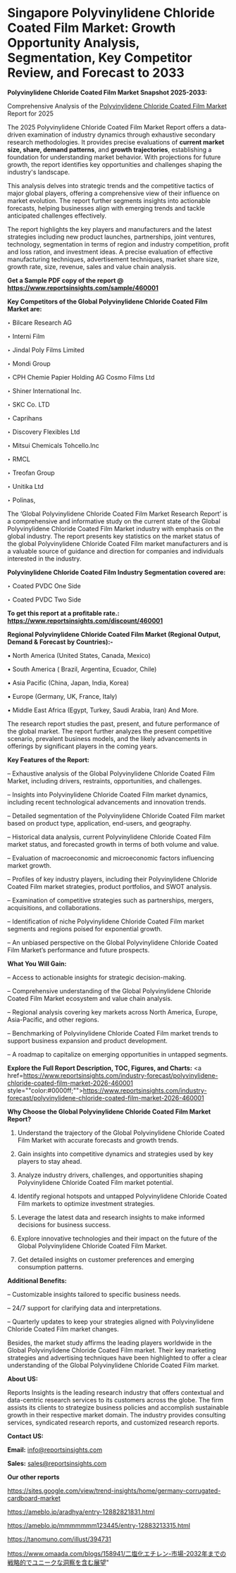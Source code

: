 # Singapore Polyvinylidene Chloride Coated Film Market: Growth Opportunity Analysis, Segmentation, Key Competitor Review, and Forecast to 2033

<strong>Polyvinylidene Chloride Coated Film Market Snapshot 2025-2033:</strong>

Comprehensive Analysis of the <a href=https://www.reportsinsights.com/sample/460001>Polyvinylidene Chloride Coated Film Market</a> Report for 2025

The 2025 Polyvinylidene Chloride Coated Film Market Report offers a data-driven examination of industry dynamics through exhaustive secondary research methodologies. It provides precise evaluations of <strong>current market size, share, demand patterns</strong>, and <strong>growth trajectories</strong>, establishing a foundation for understanding market behavior. With projections for future growth, the report identifies key opportunities and challenges shaping the industry's landscape.

This analysis delves into strategic trends and the competitive tactics of major global players, offering a comprehensive view of their influence on market evolution. The report further segments insights into actionable forecasts, helping businesses align with emerging trends and tackle anticipated challenges effectively.

The report highlights the key players and manufacturers and the latest strategies including new product launches, partnerships, joint ventures, technology, segmentation in terms of region and industry competition, profit and loss ration, and investment ideas. A precise evaluation of effective manufacturing techniques, advertisement techniques, market share size, growth rate, size, revenue, sales and value chain analysis.

<strong>Get a Sample PDF copy of the report @ <a href=https://www.reportsinsights.com/sample/460001 style=color:#0000ff;>https://www.reportsinsights.com/sample/460001</a></strong>

<strong>Key Competitors of the Global Polyvinylidene Chloride Coated Film Market are:</strong>

‣ Bilcare Research AG

‣ Interni Film

‣ Jindal Poly Films Limited

‣ Mondi Group

‣ CPH Chemie Papier Holding AG Cosmo Films Ltd

‣ Shiner International Inc.

‣ SKC Co. LTD

‣ Caprihans

‣ Discovery Flexibles Ltd

‣ Mitsui Chemicals Tohcello.Inc

‣ RMCL

‣ Treofan Group

‣ Unitika Ltd

‣ Polinas,

The ‘Global Polyvinylidene Chloride Coated Film Market Research Report’ is a comprehensive and informative study on the current state of the Global Polyvinylidene Chloride Coated Film Market industry with emphasis on the global industry. The report presents key statistics on the market status of the global Polyvinylidene Chloride Coated Film market manufacturers and is a valuable source of guidance and direction for companies and individuals interested in the industry.

<strong>Polyvinylidene Chloride Coated Film Industry Segmentation covered are:</strong>

‣ Coated PVDC One Side

‣ Coated PVDC Two Side

<strong>To get this report at a profitable rate.: <a href=https://www.reportsinsights.com/discount/460001 style=color:#0000ff;>https://www.reportsinsights.com/discount/460001</a></strong>

<strong>Regional Polyvinylidene Chloride Coated Film Market (Regional Output, Demand &amp; Forecast by Countries):-</strong>

• North America (United States, Canada, Mexico)

• South America ( Brazil, Argentina, Ecuador, Chile)

• Asia Pacific (China, Japan, India, Korea)

• Europe (Germany, UK, France, Italy)

• Middle East Africa (Egypt, Turkey, Saudi Arabia, Iran) And More.

The research report studies the past, present, and future performance of the global market. The report further analyzes the present competitive scenario, prevalent business models, and the likely advancements in offerings by significant players in the coming years.

<strong>Key Features of the Report:</strong>

– Exhaustive analysis of the Global Polyvinylidene Chloride Coated Film Market, including drivers, restraints, opportunities, and challenges.

– Insights into Polyvinylidene Chloride Coated Film market dynamics, including recent technological advancements and innovation trends.

– Detailed segmentation of the Polyvinylidene Chloride Coated Film market based on product type, application, end-users, and geography.

– Historical data analysis, current Polyvinylidene Chloride Coated Film market status, and forecasted growth in terms of both volume and value.

– Evaluation of macroeconomic and microeconomic factors influencing market growth.

– Profiles of key industry players, including their Polyvinylidene Chloride Coated Film market strategies, product portfolios, and SWOT analysis.

– Examination of competitive strategies such as partnerships, mergers, acquisitions, and collaborations.

– Identification of niche Polyvinylidene Chloride Coated Film market segments and regions poised for exponential growth.

– An unbiased perspective on the Global Polyvinylidene Chloride Coated Film Market’s performance and future prospects.

<strong>What You Will Gain:</strong>

– Access to actionable insights for strategic decision-making.

– Comprehensive understanding of the Global Polyvinylidene Chloride Coated Film Market ecosystem and value chain analysis.

– Regional analysis covering key markets across North America, Europe, Asia-Pacific, and other regions.

– Benchmarking of Polyvinylidene Chloride Coated Film market trends to support business expansion and product development.

– A roadmap to capitalize on emerging opportunities in untapped segments.

<strong>Explore the Full Report Description, TOC, Figures, and Charts:</strong>
<a href=https://www.reportsinsights.com/industry-forecast/polyvinylidene-chloride-coated-film-market-2026-460001 style=""color:#0000ff;"">https://www.reportsinsights.com/industry-forecast/polyvinylidene-chloride-coated-film-market-2026-460001</a>

<strong>Why Choose the Global Polyvinylidene Chloride Coated Film Market Report?</strong>

1. Understand the trajectory of the Global Polyvinylidene Chloride Coated Film Market with accurate forecasts and growth trends.

2. Gain insights into competitive dynamics and strategies used by key players to stay ahead.

3. Analyze industry drivers, challenges, and opportunities shaping Polyvinylidene Chloride Coated Film market potential.

4. Identify regional hotspots and untapped Polyvinylidene Chloride Coated Film markets to optimize investment strategies.

5. Leverage the latest data and research insights to make informed decisions for business success.

6. Explore innovative technologies and their impact on the future of the Global Polyvinylidene Chloride Coated Film Market.

7. Get detailed insights on customer preferences and emerging consumption patterns.

<strong>Additional Benefits:</strong>

– Customizable insights tailored to specific business needs.

– 24/7 support for clarifying data and interpretations.

– Quarterly updates to keep your strategies aligned with Polyvinylidene Chloride Coated Film market changes.

Besides, the market study affirms the leading players worldwide in the Global Polyvinylidene Chloride Coated Film market. Their key marketing strategies and advertising techniques have been highlighted to offer a clear understanding of the Global Polyvinylidene Chloride Coated Film market.

<strong><strong>About US</strong>:</strong>

Reports Insights is the leading research industry that offers contextual and data-centric research services to its customers across the globe. The firm assists its clients to strategize business policies and accomplish sustainable growth in their respective market domain. The industry provides consulting services, syndicated research reports, and customized research reports.

<strong>Contact US:</strong>

<p class=><b>Email:</b> <a href=mailto:info@reportsinsights.com>info@reportsinsights.com</a></p>
<p class=><b>Sales:</b> <a href=mailto:sales@reportsinsights.com>sales@reportsinsights.com</a></p>

<strong>Our other reports</strong>

<a href=https://sites.google.com/view/trend-insights/home/germany-corrugated-cardboard-market>https://sites.google.com/view/trend-insights/home/germany-corrugated-cardboard-market</a>

<a href=https://ameblo.jp/aradhya/entry-12882821831.html>https://ameblo.jp/aradhya/entry-12882821831.html</a>

<a href=https://ameblo.jp/mmmmmmm123445/entry-12883213315.html>https://ameblo.jp/mmmmmmm123445/entry-12883213315.html</a>

<a href=https://tanomuno.com/illust/394731>https://tanomuno.com/illust/394731</a>

<a href=https://www.omaada.com/blogs/158941/二塩化エチレン-市場-2032年までの戦略的でユニークな洞察を含む展望>https://www.omaada.com/blogs/158941/二塩化エチレン-市場-2032年までの戦略的でユニークな洞察を含む展望</a>"
